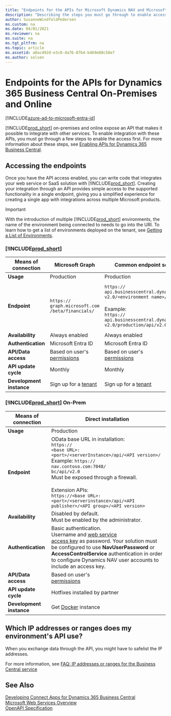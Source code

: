 ```yaml
---
title: "Endpoints for the APIs for Microsoft Dynamics NAV and Microsoft Dynamics 365 Business Central"
description: "Describing the steps you must go through to enable access to the APIs in on-prem and cloud product versions."
author: SusanneWindfeldPedersen
ms.custom: na
ms.date: 04/01/2021
ms.reviewer: na
ms.suite: na
ms.tgt_pltfrm: na
ms.topic: article
ms.assetid: a0ac492d-e3c8-4a76-87b4-b469e08c58e7
ms.author: solsen
---
```


# Endpoints for the APIs for Dynamics 365 Business Central On-Premises and Online

[!INCLUDE[azure-ad-to-microsoft-entra-id](~/../shared-content/shared/azure-ad-to-microsoft-entra-id.md)]

[!INCLUDE[prod_short](../../includes/prod_short.md)] on-premises and online expose an API that makes it possible to integrate with other services. To enable integration with these APIs, you must go through a few steps to enable the access first. For more information about these steps, see [Enabling APIs for Dynamics 365 Business Central](enabling-apis-for-dynamics-nav.md).

## Accessing the endpoints

Once you have the API access enabled, you can write code that integrates your web service or SaaS solution with [!INCLUDE[prod_short](../../includes/prod_short.md)]. Creating your integration through an API provides simple access to the supported functionality in a single endpoint, giving you a simplified experience for creating a single app with integrations across multiple Microsoft products.

> [!IMPORTANT]  
> With the introduction of multiple [!INCLUDE[prod_short](../../includes/prod_short.md)] environments, the name of the environment being connected to needs to go into the URI.  To learn how to get a list of environments deployed on the tenant, see [Getting a List of Environments](../../webservices/api-get-environments.md).

### [!INCLUDE[prod_short](../../includes/prod_short.md)]

|**Means of connection**|**Microsoft Graph**|**Common endpoint service**|**Direct tenant**|
|--|--|--|--|
|**Usage**|Production|Production|Production|
|**Endpoint**|`https://`<br>`graph.microsoft.com`<br>`/beta/financials/`| `https://`<br>`api.businesscentral.dynamics.com/`<br> `v2.0/<environment name>/api/v2.0`  <br><br>  Example:<br> `https://`<br>`api.businesscentral.dynamics.com/`<br> `v2.0/production/api/v2.0` |`https://`<br>`api.businesscentral.dynamics.com/`<br>`v2.0/<user domain name>/<environment name>/api/v2.0`<br><br> Example:<br> `https://`<br>`api.businesscentral.dynamics.com/`<br> `v2.0/cronus.com/sandbox/api/v2.0`|
|**Availability**|Always enabled|Always enabled|Always enabled|
|**Authentication**|Microsoft Entra ID<br>|Microsoft Entra ID<br>|Microsoft Entra ID<br>|
|**API/Data access**|Based on user's<br> [permissions](../../developer/devenv-permissions-on-database-objects.md)|Based on user's<br> [permissions](../../developer/devenv-permissions-on-database-objects.md)|Based on user's<br> [permissions](../../developer/devenv-permissions-on-database-objects.md)|
|**API update cycle**|Monthly|Monthly|Monthly|
|**Development instance**|Sign up for a [tenant](https://go.microsoft.com/fwlink/?linkid=847861)|Sign up for a [tenant](https://go.microsoft.com/fwlink/?linkid=847861)|Sign up for a [tenant](https://go.microsoft.com/fwlink/?linkid=847861)|

### [!INCLUDE[prod_short](../../includes/prod_short.md)] On-Prem

|**Means of connection**|**Direct installation**|
|-----------------------|-----------------------|
|**Usage**|Production|
|**Endpoint**|OData base URL in installation: <br> `https://`<br>`<base URL>:<port>/<serverInstance>/api/<API version>/` <br> Example: `https://`<br>`nav.contoso.com:7048/`<br>`bc/api/v2.0` <br> Must be exposed through a firewall.<br><br>Extension APIs:<br>`https://<base URL>:<port>/<serverinstance>/api/<API publisher>/<API group>/<API version>`|
|**Availability**|Disabled by default.<br> Must be enabled by the administrator.|
|**Authentication**|Basic authentication.<br> Username and [web service<br> access key](../../developer/devenv-develop-connect-apps.md) as password. Your solution must be configured to use **NavUserPassword** or **AccessControlService** authentication in order to configure Dynamics NAV user accounts to include an access key.|
|**API/Data access**|Based on user's<br> [permissions](../../developer/devenv-permissions-on-database-objects.md)|
|**API update cycle**|Hotfixes installed by partner|
|**Development instance**|Get [Docker](https://aka.ms/navdeveloperpreview) instance|

## Which IP addresses or ranges does my environment's API use?

When you exchange data through the API, you might have to safelist the IP addresses. 

For more information, see [FAQ: IP addresses or ranges for the Business Central service](../../faq.yml#which-ip-addresses-or-ranges-does-my-environment-s-api-use)


## See Also

[Developing Connect Apps for Dynamics 365 Business Central](../../developer/devenv-develop-connect-apps.md)  
[Microsoft Web Services Overview](../../webservices/web-services.md)  
[OpenAPI Specification](dynamics-open-api.md)  
